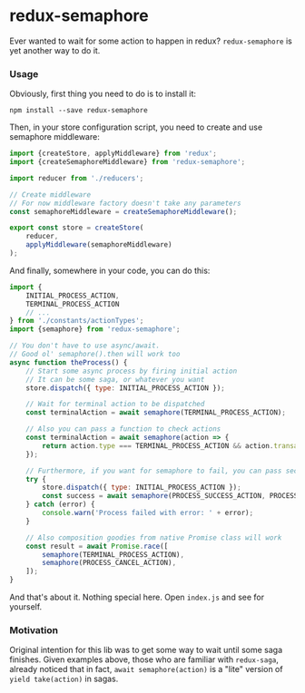 # redux-semaphore

Ever wanted to wait for some action to happen in redux? `redux-semaphore` is yet another way to do it.

### Usage

Obviously, first thing you need to do is to install it:

`npm install --save redux-semaphore`

Then, in your store configuration script, you need to create and use semaphore middleware:

```javascript
import {createStore, applyMiddleware} from 'redux';
import {createSemaphoreMiddleware} from 'redux-semaphore';

import reducer from './reducers';

// Create middleware
// For now middleware factory doesn't take any parameters 
const semaphoreMiddleware = createSemaphoreMiddleware();

export const store = createStore(
    reducer,
    applyMiddleware(semaphoreMiddleware)
);
```

And finally, somewhere in your code, you can do this:

```javascript
import {
    INITIAL_PROCESS_ACTION,
    TERMINAL_PROCESS_ACTION
    // ...
} from './constants/actionTypes';
import {semaphore} from 'redux-semaphore';

// You don't have to use async/await.
// Good ol' semaphore().then will work too
async function theProcess() {
    // Start some async process by firing initial action
    // It can be some saga, or whatever you want
    store.dispatch({ type: INITIAL_PROCESS_ACTION });

    // Wait for terminal action to be dispatched
    const terminalAction = await semaphore(TERMINAL_PROCESS_ACTION);

    // Also you can pass a function to check actions
    const terminalAction = await semaphore(action => {
        return action.type === TERMINAL_PROCESS_ACTION && action.transactionId === transactionId;
    });

    // Furthermore, if you want for semaphore to fail, you can pass second action checker
    try {
        store.dispatch({ type: INITIAL_PROCESS_ACTION });    
        const success = await semaphore(PROCESS_SUCCESS_ACTION, PROCESS_FAIL_ACTION);
    } catch (error) {
        console.warn('Process failed with error: ' + error);
    }

    // Also composition goodies from native Promise class will work
    const result = await Promise.race([
        semaphore(TERMINAL_PROCESS_ACTION),
        semaphore(PROCESS_CANCEL_ACTION),
    ]);
}
```

And that's about it. Nothing special here. Open `index.js` and see for yourself.

### Motivation

Original intention for this lib was to get some way to wait until some saga finishes.
Given examples above, those who are familiar with `redux-saga`, already noticed that in fact,
`await semaphore(action)` is a "lite" version of `yield take(action)` in sagas.